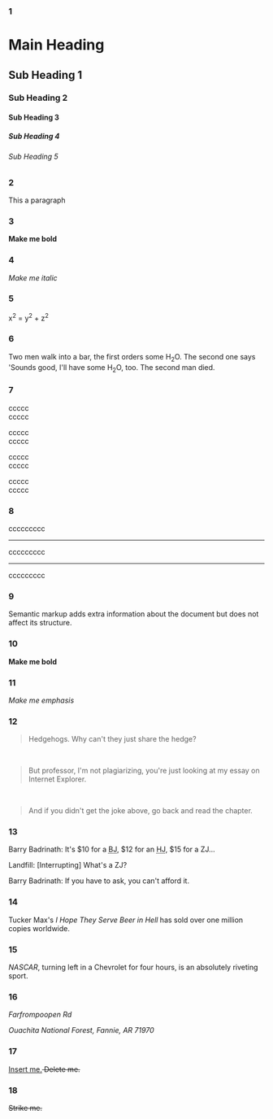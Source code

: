 ### 1
# Main Heading
## Sub Heading 1
### Sub Heading 2
#### Sub Heading 3
##### Sub Heading 4
###### Sub Heading 5

### 2
<p>This a paragraph </p>

### 3
<p><b>Make me bold</b></p>

### 4
<p><i>Make me italic</i></p>

### 5
<p>x<sup>2</sup> = y<sup>2</sup> + z<sup>2</sup></p>

### 6
<p>Two men walk into a bar, the first orders some H<sub>2</sub>O. The second one says 'Sounds good, I'll have some H<sub>2</sub>O, too. The second man died.</p>

### 7
<p>ccccc<br/>ccccc</p>
<p>ccccc<br/>ccccc</p>
<p>ccccc<br/>ccccc</p>
<p>ccccc<br/>ccccc</p>

### 8
<p>ccccccccc</p>
<hr/>
<p>ccccccccc</p>
<hr/>
<p>ccccccccc</p>

### 9
Semantic markup adds extra information about the document but does not affect its structure.

### 10
<p><strong>Make me bold</strong></p>

### 11
<p><em>Make me emphasis</em></p>

### 12
<p><blockquote>Hedgehogs. Why can't they just share the hedge?</blockquote></p><br
<p><blockquote>But professor, I'm not plagiarizing, you're just looking at my essay on Internet Explorer.</blockquote></p><br
<p><blockquote>And if you didn't get the joke above, go back and read the chapter.</blockquote>

### 13
<p>Barry Badrinath: It's $10 for a <abbr title='blowjob'>BJ</abbr>, $12 for an <abbr title='handjob'>HJ</abbr>, $15 for a ZJ...</p>
<p>Landfill: [Interrupting] What's a ZJ?</p>
<p>Barry Badrinath: If you have to ask, you can't afford it.</p>

### 14
<p>Tucker Max's <cite>I Hope They Serve Beer in Hell</cite> has sold over one million copies worldwide.</p>

### 15
<p><dfn>NASCAR</dfn>, turning left in a Chevrolet for four hours, is an absolutely riveting sport.</p>

### 16
<address>
<p>Farfrompoopen Rd</p>
<p>Ouachita National Forest, Fannie, AR 71970</p>
</address>

### 17
<p><ins>Insert me.</ins><del> Delete me.</del></p>

### 18
<p><s>Strike me.</s></p>





